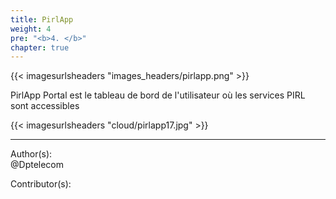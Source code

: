 ```yaml
---
title: PirlApp
weight: 4
pre: "<b>4. </b>"
chapter: true
---
```

{{< imagesurlsheaders "images_headers/pirlapp.png" >}}


PirlApp Portal est le tableau de bord de l'utilisateur où les services PIRL sont accessibles


{{< imagesurlsheaders "cloud/pirlapp17.jpg" >}}



---
Author(s):  
@Dptelecom


Contributor(s):
